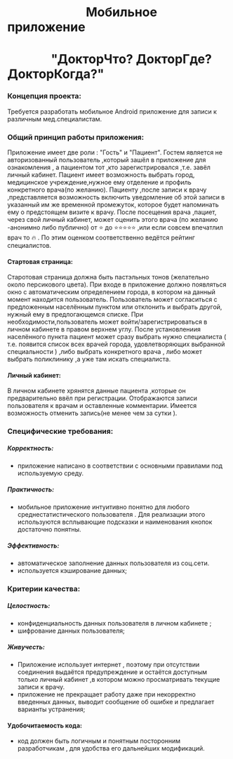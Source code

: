#  &nbsp; &nbsp; &nbsp; &nbsp; &nbsp; &nbsp; &nbsp; &nbsp; &nbsp; &nbsp;&nbsp;&nbsp;&nbsp;&nbsp;&nbsp;&nbsp;&nbsp; Мобильное приложение
# &nbsp; &nbsp; &nbsp; &nbsp; &nbsp; &nbsp;&nbsp; &nbsp; "ДокторЧто? ДокторГде? ДокторКогда?"

### Концепция проекта:

Требуется разработать мобильное Android приложение для записи к различным мед.специалистам.

### Общий принцип работы приложения:
Приложение имеет две роли : "Гость" и "Пациент". Гостем является не авторизованный  пользователь ,который зашёл в приложение для ознакомления , а пациентом тот ,кто зарегистрировался ,т.е. завёл личный кабинет. Пациент имеет возможность выбрать город, медицинское учреждение,нужное ему отделение и профиль конкретного врача(по желанию). 
Пациенту ,после записи к врачу ,представляется возможность включить уведомление об этой записи в указанный им же временной промежуток, которое будет напоминать ему о предстоящем визите к врачу.
После посещения врача ,пациет, через свой личный кабинет, может оценить этого врача (по желанию -анонимно либо публично) от  :star:  до :star::star::star::star::star: ,или если совсем впечатлил врач то  :fire:  . По этим оценком соответственно ведётся рейтинг специалистов.

#### Стартовая страница:
Старотовая страница должна быть пастэльных тонов (желательно около персикового цвета).
При входе в приложение должно появляться окно с автоматическим определением города, в котором на данный момент находится пользователь. Пользователь может согласиться с предложенным населённым пунктом или отклонить и выбрать другой, нужный ему в предлогающемся списке. 
При необходимости,пользователь может войти/зарегистрироваться в личном кабинете в правом верхнем углу. 
После установлениия населённого пункта пациент может сразу выбрать нужно специалиста ( т.е. появится список всех врачей города, удовлетворяющих выбранной специальности )  ,либо выбрать конкретного врача , либо может выбрать поликлинику ,а уже там искать специалиста. 


#### Личный кабинет:
 В личном кабинете хрянятся данные пациента ,которые он предварительно ввёл при регистрации. 
Отображаются записи пользователя к врачам и оставленные комментарии. 
Имеется возможность отменить запись(не менее чем за сутки ).


### Специфические требования:
##### Корректность:
* приложение написано в соответствии с основными правилами под используемую среду.

##### Практичность:
* мобильное приложение интуитивно понятно для любого среднестатистического пользователя . Для реализации этого используются всплывающие подсказки и наименования кнопок достаточно понятны. 

##### Эффективность:
* автоматическое заполнение данных пользователя из соц.сети.
*  используется кэширование данных;

### Критерии качества:

##### Целостность: 
* конфиденциальность данных пользователя в личном кабинете ;
* шифрование данных пользователя;

##### Живучесть:
* Приложение использует интернет , поэтому при отсутствии соединения выдаётся предупреждение и остаётся доступным только личный кабинет ,в котором можно просматривать текущие записи к врачу.
* приложение не прекращает работу даже при некорректно введенных данных, выводит  сообщение об ошибке и предлагает варианты устранения;

#### Удобочитаемость кода:
* код должен быть логичным и понятным посторонним разработчикам , для удобства его дальнейших модификаций. 

